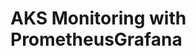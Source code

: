 # AKS Monitoring with PrometheusGrafana                                                                                                                                                                                                                                                                                                                                                                                                                                                                                                                                                                            
